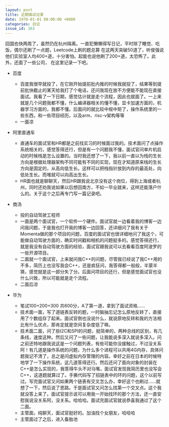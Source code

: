 ```yaml
---
layout: post
title: 近期面试记录
date: 1970-01-01 08:00:00 +0800
categories: 日记 
issue_id: 163
---
```


回国也快两周了，虽然仍在杭州隔离。一直犯懒懒得写日记，平时除了睡觉、吃饭，偶尔还刷了一点题，Leetcode上刷的题总算
在这两天突破50道了，听俊强说他们实验室人均400+道，十分害怕。起能也说他刷了200+道，太恐怖了。此外，还面了一些公司，
在这里记录一下吧。

- 百度
  - 百度我很早就投了，在它刚开始提前批内推的时候我就投了，结果等到提前批快截止的某天给我打了个电话，还问我现在放不方便能不能现在直接面试。我看了一下日期，感觉估计就是走个流程，因此也就面了。一上来就是几个问题我都不懂，什么编译器相关的懂不懂，显卡加速方面的，机器学习方面的，我都不懂。后面问的就比较中规中矩了，操作系统里的一些东西，和一些项目经历，以及arm、risc-v架构等等
  - 一面凉
  
- 阿里直通车
  - 直通车的面试官和HR都是之前找实习的时候面过我的。技术面问了点操作系统相关的，感觉答得还行，但是有一个问题我不懂，面试官问单片机启动的时候栈是怎么设置的。当时我还想了一下，我以前一直以为栈的生长方向是根据处理器架构不同可能有不同的实现，现在才知道原来栈的生长方向是固定的，从高向低生长。这样可以把栈指针放到内存的最高处，向低处生长。而堆就可以向高出生长。
  - HR面也就是聊聊天，然后HR跟我说北京没有这个岗位，得到上海或者杭州，同时还劝我说如果以后想回南方，不如一毕业就来，这样还能落户什么的。关于这个之后再专门写一篇记录吧。

- 商汤
  - 投的自动驾驶工程师
  - 一面是两个面试官，一个软件一个硬件。面试官就一边看着我的博客一边问我问题，于是我也打开我的博客一边回答，还详细问了我有关于Momenta做的那个项目的问题，百度的面试官也很详细地问了我这个，可能做自动驾驶方面的，确实时间戳和相机的问题挺多的。感觉答得还行，就是我没有自动驾驶方面的经验，面试官跟我说可以去看看百度阿波罗的一些开源项目。
  - 二面就一个面试官，上来就问我C++的问题，尽管我已经说了我C++用的不多，简历上也没写我会C++，还是疯狂问，我答得都一般般，半蒙半猜，感觉就是这一部分失了分。后面问项目的还行，但是感觉面试官也没什么兴致，所以可能就是走个流程。
  - 二面后凉

- 华为
  - 笔试100+200+300 共600分，A了第一道，拿到了面试资格……
  - 技术面一面，写了道链表反转的题，一时脑抽忘记怎么原地反转了，直接用了个数组存了起来。面试官倒也没说什么，就说原地反转和我的方法相比有什么优点，那肯定就是空间复杂度低了嘛。
  - 技术面二面，问了些I2C和SPI的问题，挺简单的，两种总线的区别，有几条线，速度这种。然后又问了一些问题，让我能说多深入就说多深入。问之前还特地跟我说这是一个问题列表，有些可能你没接触过，不过没关系阿！有几道是操作系统的问题，为什么多个进程可以共用4G内存，具体问题我记不清了，总之是问虚拟内存管理的内容。幸好之前在日本的时候特地学了一下操作系统，这几道答得还行。然后还问了面向对象的封装在C++是怎么实现的，我答得牛头不对马嘴，面试官发现我简历里也没写会C++，这道题就算过了。手撕代码写了招链表中的环的问题，这个以前写过。写完面试官又问如果两个链表有交叉怎么办，幸好这个也刷过……就想了一下，然后说了思路。于是面试官又问怎么找第一个交叉点。这个我就没答上来了。面试官提示说可以用我一开始找环的那个方法，还一直安慰我说没关系阿，没关系。哈哈哈。面试完面试官就说恭喜我通过了这个二面。
  - 主管面，纯聊天，面试官挺好的。加油找个女朋友，哈哈哈
  - 主管面过了之后，进入备胎池


